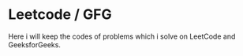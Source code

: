 # Leetcode / GFG
Here i will keep the codes of problems which i solve on LeetCode and GeeksforGeeks.

